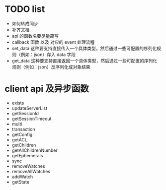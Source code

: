 # TODO list
- 如何转成同步
- 补齐文档
- api 的函数名要尽量简写
- callback 函数 以及 对应的 event 处理流程
- set_data 这种要支持直接传入一个具体类型，然后通过一些可配置的序列化规则（例如：json）存入 data 字段
- get_data 这种要支持直接返回一个具体类型，然后通过一些可配置的序列化规则（例如：json）反序列化成对象结果


# client api 及异步函数
- exists
- updateServerList
- getSessionId
- getSessionTimeout
- multi
- transaction
- getConfig
- getACL
- getChildren
- getAllChildrenNumber
- getEphemerals
- sync
- removeWatches
- removeAllWatches
- addWatch
- getState

